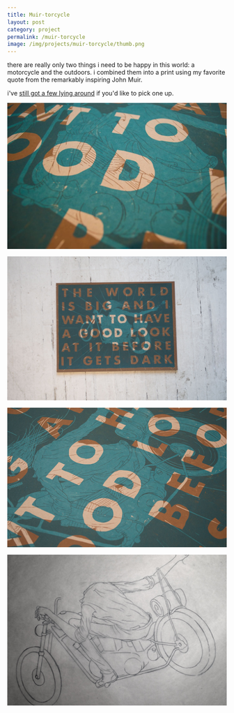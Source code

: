```yaml
---
title: Muir-torcycle
layout: post
category: project
permalink: /muir-torcycle
image: /img/projects/muir-torcycle/thumb.png
---
```


there are really only two things i need to be happy in this world: a motorcycle and the outdoors. i combined them into a print using my favorite quote from the remarkably inspiring John Muir. 

i've [still got a few lying around](http://ryantroyford.bigcartel.com/product/muir-dercycle) if you'd like to pick one up. 

![motorcycle-1](/img/projects/muir-torcycle/muir-torcycle-1.jpg)

![motorcycle-2](/img/projects/muir-torcycle/muir-torcycle-2.jpg)

![motorcycle-4](/img/projects/muir-torcycle/muir-torcycle-4.jpg)

![motorcycle-3](/img/projects/muir-torcycle/muir-torcycle-3.jpg)